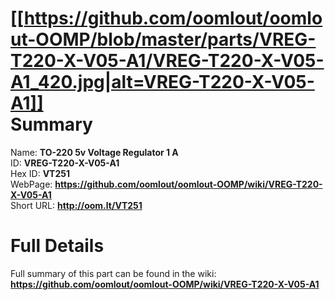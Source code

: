 
[[https://github.com/oomlout/oomlout-OOMP/blob/master/parts/VREG-T220-X-V05-A1/VREG-T220-X-V05-A1_420.jpg|alt=VREG-T220-X-V05-A1]]     
Summary
=================
  
Name: __TO-220 5v Voltage Regulator 1 A__    
ID: __VREG-T220-X-V05-A1__   
Hex ID: __VT251__   
WebPage: __https://github.com/oomlout/oomlout-OOMP/wiki/VREG-T220-X-V05-A1__   
Short URL: __http://oom.lt/VT251__   

Full Details
==========================
Full summary of this part can be found in the wiki:   
__https://github.com/oomlout/oomlout-OOMP/wiki/VREG-T220-X-V05-A1__    

